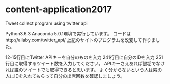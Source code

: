 # content-application2017
Tweet collect program using twitter api

Python3.6.3 Anaconda 5.0.1環境で実行しています。
コードはhttp://ailaby.com/twitter_api/
上記のサイトのプログラムを改変して作りました。

12-15行目にTwitter APIキーを自分のものを入力
241行目に自分のIDを入力
251行目に取得するツイート数を入力してください。
APIキーさえあれば鍵垢でなければ誰のツイートでも取得できると思います。
よく分からないという人は隣の人にIDを入れてもらって自分の出席回数を確認しましょう。

